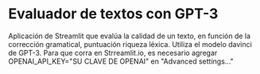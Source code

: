 # Evaluador de textos con GPT-3

Aplicación de Streamlit que evalúa la calidad de un texto, en función de la corrección gramatical, puntuación riqueza léxica. Utiliza el modelo davinci de GPT-3. 
Para que corra en Strreamlit.io, es necesario agregar OPENAI_API_KEY="SU CLAVE DE OPENAI" en "Advanced settings..."

